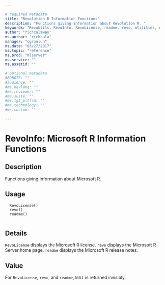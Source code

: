```yaml
--- 
 
# required metadata 
title: "Revolution R Information Functions" 
description: "Functions giving information about Revolution R. " 
keywords: "RevoUtils, RevoInfo, RevoLicense, readme, revo, utilities, documentation" 
author: "richcalaway"
ms.author: "richcala" 
manager: "cgronlun" 
ms.date: "03/27/2017" 
ms.topic: "reference" 
ms.prod: "mlserver" 
ms.service: "" 
ms.assetid: "" 
 
# optional metadata 
#ROBOTS: "" 
#audience: "" 
#ms.devlang: "" 
#ms.reviewer: "" 
#ms.suite: "" 
#ms.tgt_pltfrm: "" 
#ms.technology: "" 
#ms.custom: "" 
 
--- 
```

 
 
 
 
 
 
 # RevoInfo: Microsoft R Information Functions 
 ## Description
 Functions giving information about Microsoft R.
 
 
 ## Usage

```   
  RevoLicense()
  revo()
  readme()
 
```
 
 
 
 ## Details
 
`RevoLicense` displays the Microsoft R license. `revo` displays the Microsoft R Server home page. `readme` displays the Microsoft R release notes.
 
 
 ## Value
 
For `RevoLicense`, `revo`,
and `readme`, `NULL` is returned invisibly.
 
 
 
 
 
